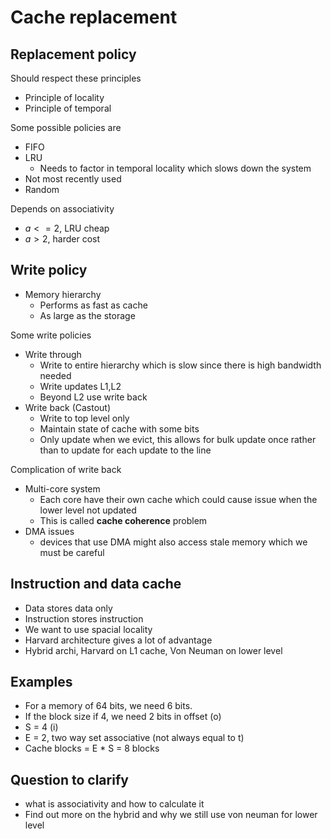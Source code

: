 # Cache replacement

## Replacement policy

Should respect these principles

- Principle of locality
- Principle of temporal

Some possible policies are

- FIFO
- LRU
  - Needs to factor in temporal locality which slows down the system
- Not most recently used
- Random

Depends on associativity

- $a <= 2$, LRU cheap
- $a > 2$, harder cost

## Write policy

- Memory hierarchy
  - Performs as fast as cache
  - As large as the storage

Some write policies

- Write through
  - Write to entire hierarchy which is slow since there is high bandwidth needed
  - Write updates L1,L2
  - Beyond L2 use write back
- Write back (Castout)
  - Write to top level only
  - Maintain state of cache with some bits
  - Only update when we evict, this allows for bulk update once rather than to
    update for each update to the line

Complication of write back

- Multi-core system
  - Each core have their own cache which could cause issue when the lower level
    not updated
  - This is called **cache coherence** problem
- DMA issues
  - devices that use DMA might also access stale memory which we must be careful

## Instruction and data cache

- Data stores data only
- Instruction stores instruction
- We want to use spacial locality
- Harvard architecture gives a lot of advantage
- Hybrid archi, Harvard on L1 cache, Von Neuman on lower level

## Examples

- For a memory of 64 bits, we need 6 bits.
- If the block size if 4, we need 2 bits in offset (o)
- S = 4 (i)
- E = 2, two way set associative (not always equal to t)
- Cache blocks = E * S = 8 blocks

## Question to clarify

- what is associativity and how to calculate it
- Find out more on the hybrid and why we still use von neuman for lower level